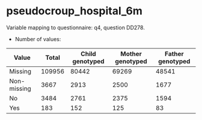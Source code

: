 # pseudocroup_hospital_6m
Variable mapping to questionnaire: q4, question DD278.
- Number of values:

| Value | Total | Child genotyped | Mother genotyped | Father genotyped |
| ----- | ----- | --------------- | ---------------- | ---------------- |
| Missing | 109956 | 80442 | 69269 | 48541 |
| Non-missing | 3667 | 2913 | 2500 | 1677 |
| No | 3484 | 2761 | 2375 |1594 |
| Yes | 183 | 152 | 125 |83 |



